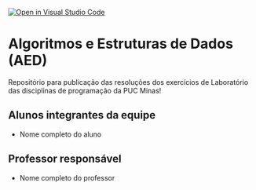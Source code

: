 [![Open in Visual Studio Code](https://classroom.github.com/assets/open-in-vscode-c66648af7eb3fe8bc4f294546bfd86ef473780cde1dea487d3c4ff354943c9ae.svg)](https://classroom.github.com/online_ide?assignment_repo_id=8242160&assignment_repo_type=AssignmentRepo)
# Algoritmos e Estruturas de Dados (AED)
Repositório para publicação das resoluções dos exercícios de Laboratório das disciplinas de programação da PUC Minas!

## Alunos integrantes da equipe

* Nome completo do aluno

## Professor responsável

* Nome completo do professor